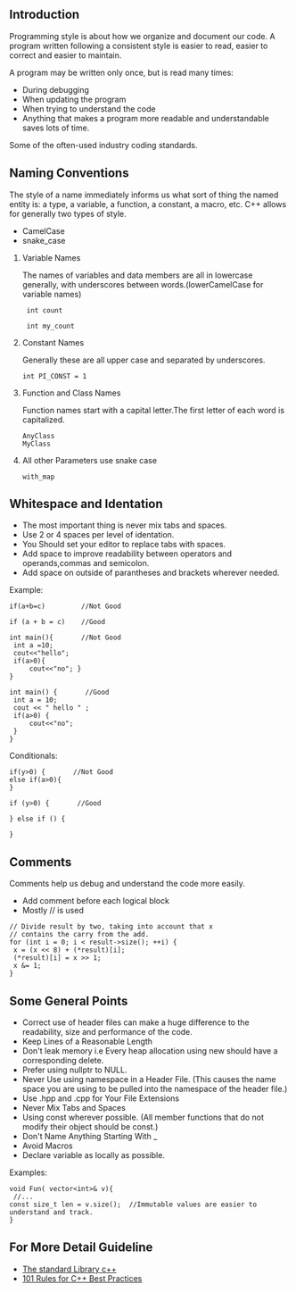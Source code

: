 ## Introduction

Programming style is about how we organize and document our code. A program written following a consistent style is easier to read, easier to correct and easier to maintain.

A program may be written only once, but is read many times:

* During debugging
* When updating the program
* When trying to understand the code
* Anything that makes a program more readable and understandable saves lots of time.

Some of the often-used industry coding standards.

## Naming Conventions

   The style of a name immediately informs us what sort of thing the named entity is: a type, a variable, a function, a constant, a macro, etc.
   C++ allows for generally two types of style.

   * CamelCase
   * snake_case

1. Variable Names
   
   The names of variables and data members are all in lowercase generally, with underscores between words.(lowerCamelCase for variable names)
   ```
    int count 
  
    int my_count
   ```
  
  
2. Constant Names
 
   Generally these are all upper case and separated by underscores.

   ```
   int PI_CONST = 1
   ```

3. Function and Class Names

   Function names start with a capital letter.The first letter of each word is capitalized.

   ```
   AnyClass
   MyClass
   ```
  
4. All other Parameters use snake case 
   
   ```
   with_map
   ```

## Whitespace and Identation

   * The most important thing is never mix tabs and spaces.
   * Use 2 or 4 spaces per level of identation.
   * You Should set your editor to replace tabs with spaces.
   * Add space to improve readability between operators and operands,commas and semicolon.
   * Add space on outside of parantheses and brackets wherever needed.

   Example:

   ```
   if(a+b=c)         //Not Good
   
   if (a + b = c)    //Good

   int main(){       //Not Good
   	int a =10;
   	cout<<"hello";
   	if(a>0){
   		cout<<"no"; }
   }

   int main() {       //Good
   	int a = 10;
   	cout << " hello " ;
   	if(a>0) {
   		cout<<"no"; 
   	}
 }
 ```

   Conditionals:

   ```
   if(y>0) {       //Not Good
   else if(a>0){
   }

   if (y>0) {		//Good
   
   } else if () {

   }
   ```

## Comments

   Comments help us debug and understand the code more easily.

   * Add comment before each logical block
   * Mostly // is used
   
   ```
   // Divide result by two, taking into account that x
  // contains the carry from the add.
  for (int i = 0; i < result->size(); ++i) {
    x = (x << 8) + (*result)[i];
    (*result)[i] = x >> 1;
    x &= 1;
}
   ```

## Some General Points

   * Correct use of header files can make a huge difference to the readability, size and performance of the code.
   * Keep Lines of a Reasonable Length
   * Don't leak memory i.e Every heap allocation using new should have a corresponding delete.
   * Prefer using nullptr to NULL.
   * Never Use using namespace in a Header File. (This causes the name space you are using to be pulled into the namespace of the header file.)
   * Use .hpp and .cpp for Your File Extensions
   * Never Mix Tabs and Spaces
   * Using const wherever possible. (All member functions that do not modify their object should be const.)
   * Don't Name Anything Starting With _
   * Avoid Macros
   * Declare variable as locally as possible.
   
   Examples:

   ```
   void Fun( vector<int>& v){
    //...
   const size_t len = v.size();  //Immutable values are easier to understand and track.
   }
   ```



## For More Detail Guideline 

   * [The standard Library c++](http://isocpp.github.io/CppCoreGuidelines/CppCoreGuidelines#S-stdlib)
   * [101 Rules for C++ Best Practices](http://library.bagrintsev.me/CPP/Sutter.C%2B%2B%20Coding%20Standards.2005.pdf)
   
